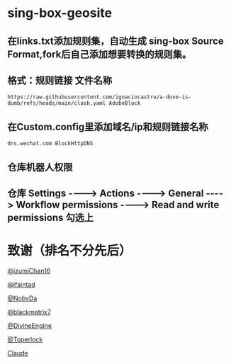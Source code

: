 # sing-box-geosite

在links.txt添加规则集，自动生成 sing-box Source Format,fork后自己添加想要转换的规则集。  
---
## 格式：规则链接 文件名称

```
https://raw.githubusercontent.com/ignaciocastro/a-dove-is-dumb/refs/heads/main/clash.yaml AdobeBlock
```

## 在Custom.config里添加域名/ip和规则链接名称  
```
dns.wechat.com BlockHttpDNS
```

## 仓库机器人权限  

仓库 Settings ----> Actions ----> General ----> Workflow permissions ----> Read and write permissions 勾选上  
---

# 致谢（排名不分先后）

[@izumiChan16](https://github.com/izumiChan16)

[@ifaintad](https://github.com/ifaintad)

[@NobyDa](https://github.com/NobyDa)

[@blackmatrix7](https://github.com/blackmatrix7)

[@DivineEngine](https://github.com/DivineEngine)  

[@Toperlock](https://github.com/Toperlock/sing-box-geosite)  

[Claude](https://claude.ai)

